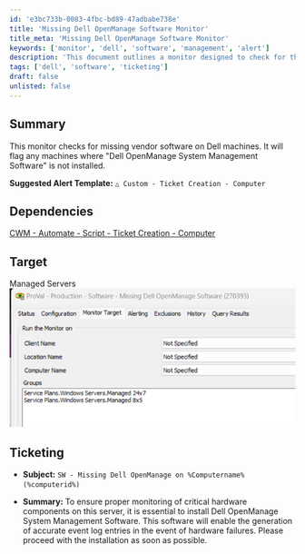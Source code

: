 ```yaml
---
id: 'e3bc733b-0083-4fbc-bd89-47adbabe738e'
title: 'Missing Dell OpenManage Software Monitor'
title_meta: 'Missing Dell OpenManage Software Monitor'
keywords: ['monitor', 'dell', 'software', 'management', 'alert']
description: 'This document outlines a monitor designed to check for the absence of Dell OpenManage System Management Software on Dell machines, ensuring that critical hardware components are properly managed and monitored. It includes suggested alert templates and ticketing information for effective incident management.'
tags: ['dell', 'software', 'ticketing']
draft: false
unlisted: false
---
```


## Summary

This monitor checks for missing vendor software on Dell machines. It will flag any machines where "Dell OpenManage System Management Software" is not installed.

**Suggested Alert Template:** `△ Custom - Ticket Creation - Computer`

## Dependencies

[CWM - Automate - Script - Ticket Creation - Computer](<../scripts/Ticket Creation - Computer.md>)

## Target

Managed Servers  
![Image](../../../static/img/Missing-Dell-OpenManage-Software/image_1.png)

## Ticketing

- **Subject:** `SW - Missing Dell OpenManage on %Computername%(%computerid%)`
  
- **Summary:** To ensure proper monitoring of critical hardware components on this server, it is essential to install Dell OpenManage System Management Software. This software will enable the generation of accurate event log entries in the event of hardware failures. Please proceed with the installation as soon as possible.
